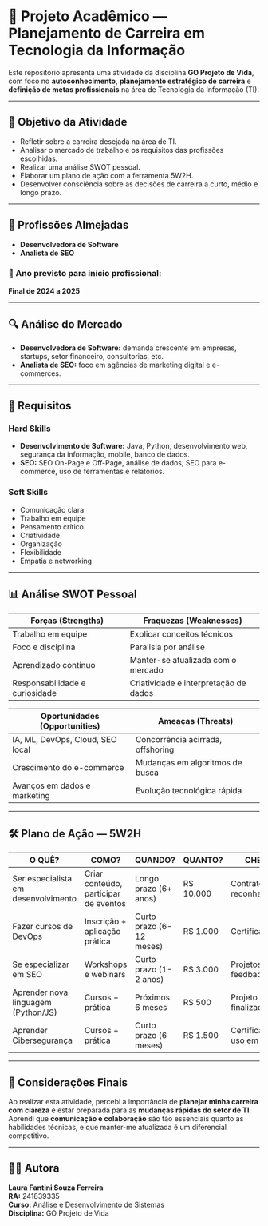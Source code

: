 # 🎯 Projeto Acadêmico — Planejamento de Carreira em Tecnologia da Informação

Este repositório apresenta uma atividade da disciplina **GO Projeto de Vida**, com foco no **autoconhecimento**, **planejamento estratégico de carreira** e **definição de metas profissionais** na área de Tecnologia da Informação (TI).

---

## 📌 Objetivo da Atividade

- Refletir sobre a carreira desejada na área de TI.
- Analisar o mercado de trabalho e os requisitos das profissões escolhidas.
- Realizar uma análise SWOT pessoal.
- Elaborar um plano de ação com a ferramenta 5W2H.
- Desenvolver consciência sobre as decisões de carreira a curto, médio e longo prazo.

---

## 💼 Profissões Almejadas

- **Desenvolvedora de Software**
- **Analista de SEO**

### 🎯 Ano previsto para início profissional:
**Final de 2024 a 2025**

---

## 🔍 Análise do Mercado

- **Desenvolvedora de Software:** demanda crescente em empresas, startups, setor financeiro, consultorias, etc.
- **Analista de SEO:** foco em agências de marketing digital e e-commerces.

---

## 🧠 Requisitos

### Hard Skills

- **Desenvolvimento de Software:** Java, Python, desenvolvimento web, segurança da informação, mobile, banco de dados.
- **SEO:** SEO On-Page e Off-Page, análise de dados, SEO para e-commerce, uso de ferramentas e relatórios.

### Soft Skills

- Comunicação clara
- Trabalho em equipe
- Pensamento crítico
- Criatividade
- Organização
- Flexibilidade
- Empatia e networking

---

## 📊 Análise SWOT Pessoal

| Forças (Strengths) | Fraquezas (Weaknesses) |
|--------------------|-------------------------|
| Trabalho em equipe | Explicar conceitos técnicos |
| Foco e disciplina | Paralisia por análise |
| Aprendizado contínuo | Manter-se atualizada com o mercado |
| Responsabilidade e curiosidade | Criatividade e interpretação de dados |

| Oportunidades (Opportunities) | Ameaças (Threats) |
|-------------------------------|--------------------|
| IA, ML, DevOps, Cloud, SEO local | Concorrência acirrada, offshoring |
| Crescimento do e-commerce | Mudanças em algoritmos de busca |
| Avanços em dados e marketing | Evolução tecnológica rápida |

---

## 🛠️ Plano de Ação — 5W2H

| O QUÊ? | COMO? | QUANDO? | QUANTO? | CHECK? |
|--------|-------|---------|---------|--------|
| Ser especialista em desenvolvimento | Criar conteúdo, participar de eventos | Longo prazo (6+ anos) | R$ 10.000 | Contratos, reconhecimento |
| Fazer cursos de DevOps | Inscrição + aplicação prática | Curto prazo (6-12 meses) | R$ 1.000 | Certificações |
| Se especializar em SEO | Workshops e webinars | Curto prazo (1-2 anos) | R$ 3.000 | Projetos e feedback |
| Aprender nova linguagem (Python/JS) | Cursos + prática | Próximos 6 meses | R$ 500 | Projeto finalizado |
| Aprender Cibersegurança | Cursos + prática | Curto prazo (6 meses) | R$ 1.500 | Certificações e uso em projetos |

---

## 📝 Considerações Finais

Ao realizar esta atividade, percebi a importância de **planejar minha carreira com clareza** e estar preparada para as **mudanças rápidas do setor de TI**. Aprendi que **comunicação e colaboração** são tão essenciais quanto as habilidades técnicas, e que manter-me atualizada é um diferencial competitivo.

---

## 👩‍🎓 Autora

**Laura Fantini Souza Ferreira**  
**RA:** 241839335  
**Curso:** Análise e Desenvolvimento de Sistemas  
**Disciplina:** GO Projeto de Vida
